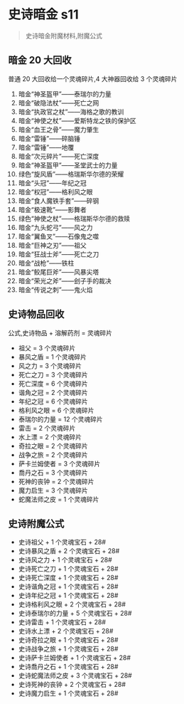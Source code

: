 # 史诗暗金 s11

> 史诗暗金附魔材料,附魔公式

## 暗金 20 大回收

普通 20 大回收给一个灵魂碎片,4 大神器回收给 3 个灵魂碎片

1. 暗金“神圣盔甲”——泰瑞尔的力量
2. 暗金“破隐法杖”——死亡之网
3. 暗金“执政官之杖”——海格之歌的教训
4. 暗金“神使之杖”——爱斯特龙之铁的保护区
5. 暗金“血王之骨”——魔力肇生
6. 暗金“雷锤”——碎脑锤
7. 暗金“雷锤”——地覆
8. 暗金“次元碎片”——死亡深度
9. 暗金“神圣盔甲”——圣堂武士的力量
10. 绿色“旋风盾”——格瑞斯华尔德的荣耀
11. 暗金“头冠”——年纪之冠
12. 暗金“权冠”——格利风之眼
13. 暗金“食人魔铁手套”——碎钢
14. 暗金“极速靴”——影舞者
15. 绿色“神使之杖”——格瑞斯华尔德的救赎
16. 暗金“九头蛇弓”——风之力
17. 暗金“翼鱼叉”——石像鬼之噬
18. 暗金“巨神之刃”——祖父
19. 暗金“狂战士斧”——死亡之刀
20. 暗金“战枪”——铁柱
21. 暗金“鲛尾巨斧”——风暴尖塔
22. 暗金“荣光之斧”——刽子手的裁决
23. 暗金“传说之刺”——鬼火焰

## 史诗物品回收

公式,史诗物品 + 溶解药剂 = 灵魂碎片

- 祖父 = 3 个灵魂碎片
- 暴风之盾 = 1 个灵魂碎片
- 风之力 = 3 个灵魂碎片
- 死亡之刀 = 3 个灵魂碎片
- 死亡深度 = 6 个灵魂碎片
- 谐角之冠 = 2 个灵魂碎片
- 年纪之冠 = 6 个灵魂碎片
- 格利风之眼 = 6 个灵魂碎片
- 泰瑞尔的力量 = 12 个灵魂碎片
- 雷击 = 2 个灵魂碎片
- 水上漂 = 2 个灵魂碎片
- 奇拉之眼 = 2 个灵魂碎片
- 战争之旅 = 2 个灵魂碎片
- 萨卡兰姆使者 = 3 个灵魂碎片
- 喬丹之石 = 3 个灵魂碎片
- 死神的丧钟 = 2 个灵魂碎片
- 魔力启生 = 3 个灵魂碎片
- 蛇魔法师之皮 = 1 个灵魂碎片

## 史诗附魔公式

- 史诗祖父 + 1 个灵魂宝石 + 28#
- 史诗暴风之盾 + 2 个灵魂宝石 + 28#
- 史诗风之力 + 1 个灵魂宝石 + 28#
- 史诗死亡之刀 + 1 个灵魂宝石 + 28#
- 史诗死亡深度 + 1 个灵魂宝石 + 28#
- 史诗谐角之冠 + 1 个灵魂宝石 + 28#
- 史诗年纪之冠 + 1 个灵魂宝石 + 28#
- 史诗格利风之眼 + 2 个灵魂宝石 + 28#
- 史诗泰瑞尔的力量 + 5 个灵魂宝石 + 28#
- 史诗雷击 + 1 个灵魂宝石 + 28#
- 史诗水上漂 + 2 个灵魂宝石 + 28#
- 史诗奇拉之眼 + 1 个灵魂宝石 + 28#
- 史诗战争之旅 + 1 个灵魂宝石 + 28#
- 史诗萨卡兰姆使者 + 1 个灵魂宝石 + 28#
- 史诗喬丹之石 + 1 个灵魂宝石 + 28#
- 史诗蛇魔法师之皮 + 3 个灵魂宝石 + 28#
- 史诗死神的丧钟 + 2 个灵魂宝石 + 28#
- 史诗魔力启生 + 1 个灵魂宝石 + 28#
